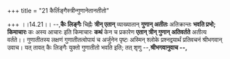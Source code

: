 +++
title = "21 कैर्लिङ्गैस्त्रीन्गुणानेतानतीतो"

+++
।।14.21।। --,**कैः लिङ्गैः** चिह्नैः **त्रीन् एतान्** व्याख्यातान्
**गुणान् अतीतः** अतिक्रान्तः **भवति प्रभो; किमाचारः** कः अस्य आचारः इति
किमाचारः **कथं** केन च प्रकारेण **एतान् त्रीन् गुणान् अतिवर्तते** अतीत्य
वर्तते।। गुणातीतस्य लक्षणं गुणातीतत्वोपायं च अर्जुनेन पृष्टः अस्मिन्
श्लोके प्रश्नद्वयार्थं प्रतिवचनं श्रीभगवान् उवाच। यत् तावत् कैः लिङ्गैः
युक्तो गुणातीतो भवति इति; तत् शृणु --,**श्रीभगवानुवाच --,**
